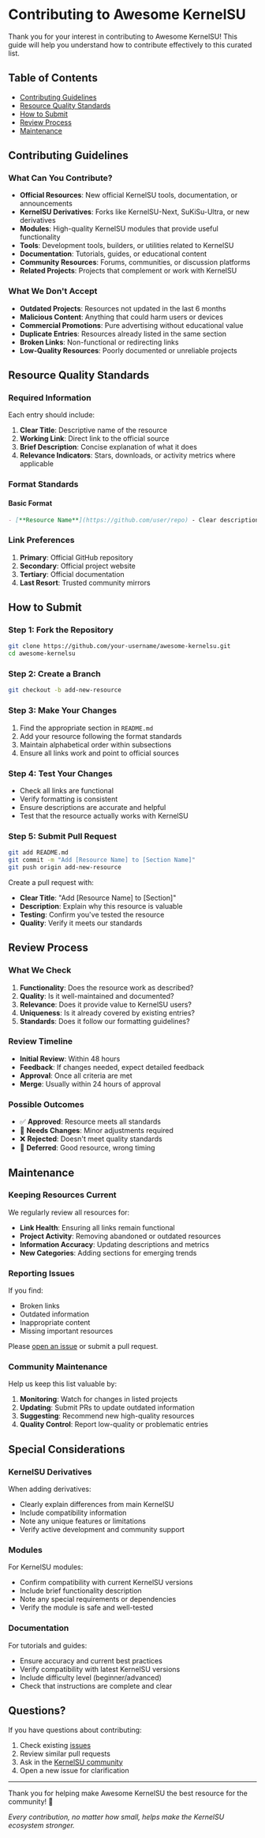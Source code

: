 # Contributing to Awesome KernelSU

Thank you for your interest in contributing to Awesome KernelSU! This guide will help you understand how to contribute effectively to this curated list.

## Table of Contents

- [Contributing Guidelines](#contributing-guidelines)
- [Resource Quality Standards](#resource-quality-standards)
- [How to Submit](#how-to-submit)
- [Review Process](#review-process)
- [Maintenance](#maintenance)

## Contributing Guidelines

### What Can You Contribute?

- **Official Resources**: New official KernelSU tools, documentation, or announcements
- **KernelSU Derivatives**: Forks like KernelSU-Next, SuKiSu-Ultra, or new derivatives
- **Modules**: High-quality KernelSU modules that provide useful functionality
- **Tools**: Development tools, builders, or utilities related to KernelSU
- **Documentation**: Tutorials, guides, or educational content
- **Community Resources**: Forums, communities, or discussion platforms
- **Related Projects**: Projects that complement or work with KernelSU

### What We Don't Accept

- **Outdated Projects**: Resources not updated in the last 6 months
- **Malicious Content**: Anything that could harm users or devices
- **Commercial Promotions**: Pure advertising without educational value
- **Duplicate Entries**: Resources already listed in the same section
- **Broken Links**: Non-functional or redirecting links
- **Low-Quality Resources**: Poorly documented or unreliable projects

## Resource Quality Standards

### Required Information

Each entry should include:

1. **Clear Title**: Descriptive name of the resource
2. **Working Link**: Direct link to the official source
3. **Brief Description**: Concise explanation of what it does
4. **Relevance Indicators**: Stars, downloads, or activity metrics where applicable

### Format Standards

#### Basic Format
```markdown
- [**Resource Name**](https://github.com/user/repo) - Clear description of what it does
```

### Link Preferences

1. **Primary**: Official GitHub repository
2. **Secondary**: Official project website
3. **Tertiary**: Official documentation
4. **Last Resort**: Trusted community mirrors

## How to Submit

### Step 1: Fork the Repository

```bash
git clone https://github.com/your-username/awesome-kernelsu.git
cd awesome-kernelsu
```

### Step 2: Create a Branch

```bash
git checkout -b add-new-resource
```

### Step 3: Make Your Changes

1. Find the appropriate section in `README.md`
2. Add your resource following the format standards
3. Maintain alphabetical order within subsections
4. Ensure all links work and point to official sources

### Step 4: Test Your Changes

- Check all links are functional
- Verify formatting is consistent
- Ensure descriptions are accurate and helpful
- Test that the resource actually works with KernelSU

### Step 5: Submit Pull Request

```bash
git add README.md
git commit -m "Add [Resource Name] to [Section Name]"
git push origin add-new-resource
```

Create a pull request with:
- **Clear Title**: "Add [Resource Name] to [Section]"
- **Description**: Explain why this resource is valuable
- **Testing**: Confirm you've tested the resource
- **Quality**: Verify it meets our standards

## Review Process

### What We Check

1. **Functionality**: Does the resource work as described?
2. **Quality**: Is it well-maintained and documented?
3. **Relevance**: Does it provide value to KernelSU users?
4. **Uniqueness**: Is it already covered by existing entries?
5. **Standards**: Does it follow our formatting guidelines?

### Review Timeline

- **Initial Review**: Within 48 hours
- **Feedback**: If changes needed, expect detailed feedback
- **Approval**: Once all criteria are met
- **Merge**: Usually within 24 hours of approval

### Possible Outcomes

- ✅ **Approved**: Resource meets all standards
- 📝 **Needs Changes**: Minor adjustments required
- ❌ **Rejected**: Doesn't meet quality standards
- 🔄 **Deferred**: Good resource, wrong timing

## Maintenance

### Keeping Resources Current

We regularly review all resources for:

- **Link Health**: Ensuring all links remain functional
- **Project Activity**: Removing abandoned or outdated resources
- **Information Accuracy**: Updating descriptions and metrics
- **New Categories**: Adding sections for emerging trends

### Reporting Issues

If you find:
- Broken links
- Outdated information  
- Inappropriate content
- Missing important resources

Please [open an issue](https://github.com/fynks/awesome-kernelsu/issues) or submit a pull request.

### Community Maintenance

Help us keep this list valuable by:

1. **Monitoring**: Watch for changes in listed projects
2. **Updating**: Submit PRs to update outdated information
3. **Suggesting**: Recommend new high-quality resources
4. **Quality Control**: Report low-quality or problematic entries

## Special Considerations

### KernelSU Derivatives

When adding derivatives:
- Clearly explain differences from main KernelSU
- Include compatibility information
- Note any unique features or limitations
- Verify active development and community support

### Modules

For KernelSU modules:
- Confirm compatibility with current KernelSU versions
- Include brief functionality description
- Note any special requirements or dependencies
- Verify the module is safe and well-tested

### Documentation

For tutorials and guides:
- Ensure accuracy and current best practices
- Verify compatibility with latest KernelSU versions
- Include difficulty level (beginner/advanced)
- Check that instructions are complete and clear

## Questions?

If you have questions about contributing:

1. Check existing [issues](https://github.com/fynks/awesome-kernelsu/issues)
2. Review similar pull requests
3. Ask in the [KernelSU community](https://t.me/KernelSU_group)
4. Open a new issue for clarification

---

Thank you for helping make Awesome KernelSU the best resource for the community! 🚀

*Every contribution, no matter how small, helps make the KernelSU ecosystem stronger.*
